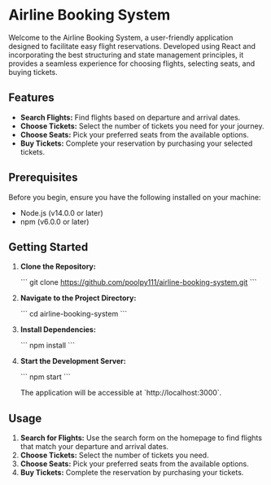 # Airline Booking System

Welcome to the Airline Booking System, a user-friendly application designed to facilitate easy flight reservations. Developed using React and incorporating the best structuring and state management principles, it provides a seamless experience for choosing flights, selecting seats, and buying tickets.

## Features

- **Search Flights:** Find flights based on departure and arrival dates.
- **Choose Tickets:** Select the number of tickets you need for your journey.
- **Choose Seats:** Pick your preferred seats from the available options.
- **Buy Tickets:** Complete your reservation by purchasing your selected tickets.

## Prerequisites

Before you begin, ensure you have the following installed on your machine:

- Node.js (v14.0.0 or later)
- npm (v6.0.0 or later)

## Getting Started

1. **Clone the Repository:**

   \`\`\`
   git clone https://github.com/poolpy111/airline-booking-system.git
   \`\`\`

2. **Navigate to the Project Directory:**

   \`\`\`
   cd airline-booking-system
   \`\`\`

3. **Install Dependencies:**

   \`\`\`
   npm install
   \`\`\`

4. **Start the Development Server:**

   \`\`\`
   npm start
   \`\`\`

   The application will be accessible at \`http://localhost:3000\`.

## Usage

1. **Search for Flights:** Use the search form on the homepage to find flights that match your departure and arrival dates.
2. **Choose Tickets:** Select the number of tickets you need.
3. **Choose Seats:** Pick your preferred seats from the available options.
4. **Buy Tickets:** Complete the reservation by purchasing your tickets.

